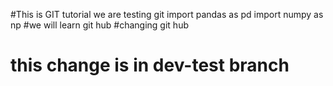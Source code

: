 #This is GIT tutorial
we are testing git 
import pandas as pd 
import numpy as np
#we will learn git hub
#changing git hub
# this change is in dev-test branch
